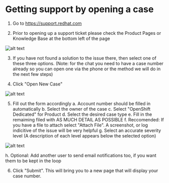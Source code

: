 # Getting support by opening a case

1. Go to https://support.redhat.com

2. Prior to opening up a support ticket please check the Product Pages or Knowledge Base at the bottom left of the page

![alt text](https://github.com/okashi18/temp/blob/master/images/ProductPages.png)

3. If you have not found a solution to the issue there, then select one of these three options. (Note: for the chat you need to have a case number already so you can open one via the phone or the method we will do in the next few steps)

4. Click "Open New Case"

![alt text](https://github.com/okashi18/temp/blob/master/images/OpenCase.png)

5. Fill out the form accordingly
  a. Account number should be filled in automatically
  b. Select the owner of the case
  c. Select "OpenShift Dedicated" for Product
  d. Select the desired case type
  e. Fill in the remaiming filed with AS MUCH DETAIL AS POSSIBLE
  f. Reccomended: If you have a file to attach select "Attach File".  A screenshot, or log indicitive of the issue will be very helpful
  g. Select an accurate severity level (A description of each level appears below the selected option)

![alt text](https://github.com/okashi18/temp/blob/master/images/Severity.png)

  h. Optional: Add another user to send email notifications too, if you want them to be kept in the loop

6. Click "Submit".  This will bring you to a new page that will display your case number.
